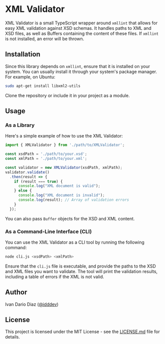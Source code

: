 # XML Validator

XML Validator is a small TypeScript wrapper around `xmllint` that allows for easy XML validation against XSD schemas. It handles paths to XML and XSD files, as well as Buffers containing the content of these files. If `xmllint` is not installed, an error will be thrown.

## Installation

Since this library depends on `xmllint`, ensure that it is installed on your system. You can usually install it through your system's package manager. For example, on Ubuntu:

```bash
sudo apt-get install libxml2-utils
```

Clone the repository or include it in your project as a module.

## Usage

### As a Library

Here's a simple example of how to use the XML Validator:

```typescript
import { XMLValidator } from './path/to/XMLValidator';

const xsdPath = './path/to/your.xsd';
const xmlPath = './path/to/your.xml';

const validator = new XMLValidator(xsdPath, xmlPath);
validator.validate()
  .then(result => {
    if (result === true) {
      console.log("XML document is valid");
    } else {
      console.log("XML document is invalid");
      console.log(result); // Array of validation errors
    }
  });
```

You can also pass `Buffer` objects for the XSD and XML content.

### As a Command-Line Interface (CLI)

You can use the XML Validator as a CLI tool by running the following command:

```bash
node cli.js <xsdPath> <xmlPath>
```

Ensure that the `cli.js` file is executable, and provide the paths to the XSD and XML files you want to validate. The tool will print the validation results, including a table of errors if the XML is not valid.

## Author

Ivan Dario Diaz ([@idddev](https://github.com/idddev))

## License

This project is licensed under the MIT License - see the [LICENSE.md](LICENSE.md) file for details.